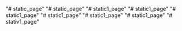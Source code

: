 "# static_page" 
"# static_page" 
"# static1_page" 
"# static1_page" 
"# static1_page" 
"# static1_page" 
"# static1_page" 
"# static1_page" 
"# stativ1_page" 
